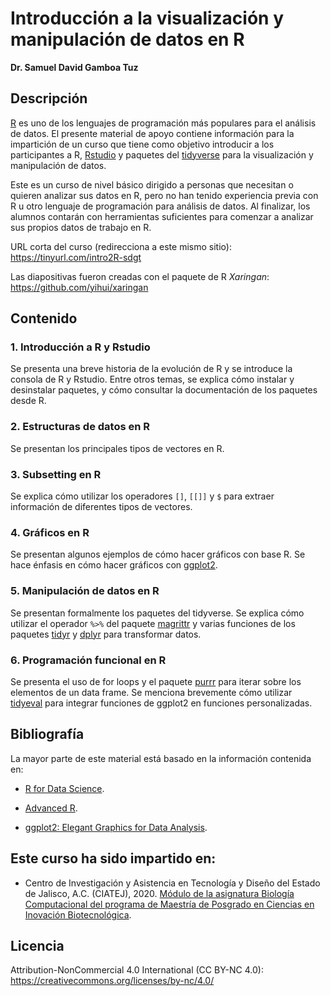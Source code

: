 
# Introducción a la visualización y manipulación de datos en R
**Dr. Samuel David Gamboa Tuz**

## Descripción

[R](https://www.r-project.org/) es uno de los lenguajes de programación más populares para el análisis de datos.
El presente material de apoyo contiene información para la impartición de un curso
que tiene como objetivo introducir a los participantes a R, [Rstudio](https://rstudio.com/) y paquetes del
[tidyverse](https://www.tidyverse.org/) para la visualización y manipulación de datos.

Este es un curso de nivel básico dirigido a personas que necesitan o quieren analizar
sus datos en R, pero no han tenido experiencia previa con R u otro lenguaje
de programación para análisis de datos. Al finalizar, los alumnos contarán con
herramientas suficientes para comenzar a analizar sus propios datos de trabajo
en R.

URL corta del curso (redirecciona a este mismo sitio): https://tinyurl.com/intro2R-sdgt

Las diapositivas fueron creadas con el paquete de R *Xaringan*: https://github.com/yihui/xaringan


## Contenido

### 1. Introducción a R y Rstudio
Se presenta una breve historia de la evolución de R y se introduce la consola
de R y Rstudio. Entre otros temas, se explica cómo instalar y desinstalar paquetes,
y cómo consultar la documentación de los paquetes desde R.

### 2. Estructuras de datos en R
Se presentan los principales tipos de vectores en R.

### 3. Subsetting en R
Se explica cómo utilizar los operadores `[]`, `[[]]` y `$` para extraer información
de diferentes tipos de vectores.

### 4. Gráficos en R
Se presentan algunos ejemplos de cómo hacer gráficos con base R. Se hace énfasis
en cómo hacer gráficos con [ggplot2](https://ggplot2.tidyverse.org/).

### 5. Manipulación de datos en R
Se presentan formalmente los paquetes del tidyverse. Se explica cómo utilizar
el operador `%>%` del paquete [magrittr](https://magrittr.tidyverse.org/) y varias funciones de los paquetes
[tidyr](https://tidyr.tidyverse.org/) y [dplyr](https://dplyr.tidyverse.org/) para transformar datos.

### 6. Programación funcional en R
Se presenta el uso de for loops y el paquete [purrr](https://purrr.tidyverse.org/) para iterar sobre los
elementos de un data frame. Se menciona brevemente cómo utilizar [tidyeval](https://tidyeval.tidyverse.org/) para integrar funciones de ggplot2 en funciones personalizadas.

## Bibliografía

La mayor parte de este material está basado en la información contenida en:

+ [R for Data Science](https://r4ds.had.co.nz/).

+ [Advanced R](https://adv-r.hadley.nz/).

+ [ggplot2: Elegant Graphics for Data Analysis](https://ggplot2-book.org/).

## Este curso ha sido impartido en:

+ Centro de Investigación y Asistencia en Tecnología y Diseño del Estado de Jalisco, A.C. (CIATEJ), 2020. [Módulo de la asignatura Biología Computacional del programa de Maestría de Posgrado en Ciencias en Inovación Biotecnológica](https://github.com/sdgamboa/certificates/blob/master/CONSTANCIA_CIATEJ_2020_CURSO_R.pdf).

## Licencia

Attribution-NonCommercial 4.0 International (CC BY-NC 4.0): https://creativecommons.org/licenses/by-nc/4.0/



